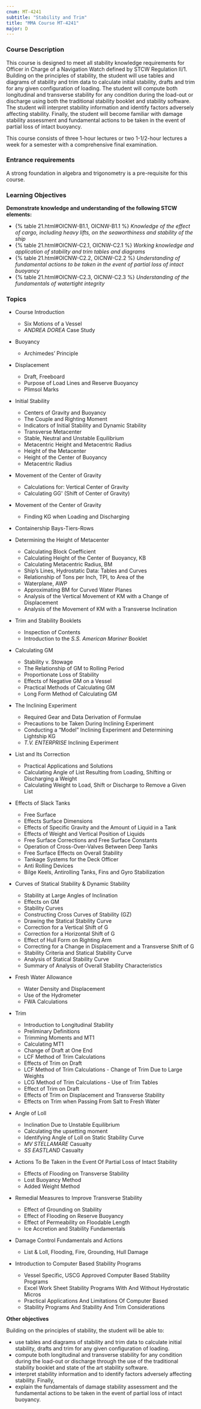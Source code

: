 ```yaml
---
cnum: MT-4241
subtitle: "Stability and Trim"
title: "MMA Course MT-4241"
major: D
---
```


### Course Description

This course is designed to meet all stability knowledge requirements for Officer in Charge of a Navigation Watch defined by STCW Regulation II/1. Building on the principles of stability, the student will use tables and diagrams of stability and trim data to calculate initial stability, drafts and trim for any given configuration of loading. The student will compute both longitudinal and transverse stability for any condition during the load-out or discharge using both the traditional stability booklet and stability software. The student will interpret stability information and identify factors adversely affecting stability. Finally, the student will become familiar with damage stability assessment and fundamental actions to be taken in the event of partial loss of intact buoyancy.

This course consists of three 1-hour lectures or two 1-1/2-hour lectures a week for a semester with a comprehensive final examination.

### Entrance requirements

A strong foundation in algebra and trigonometry is a pre-requisite for this course.

### Learning Objectives

**Demonstrate knowledge and understanding of the following STCW elements:**

* {% table 21.html#OICNW-B1.1, OICNW-B1.1 %} *Knowledge of the effect of cargo, including heavy lifts, on the seaworthiness and stability of the ship*
* {% table 21.html#OICNW-C2.1, OICNW-C2.1 %} *Working knowledge and application of stability and trim tables and diagrams*
* {% table 21.html#OICNW-C2.2, OICNW-C2.2 %} *Understanding of fundamental actions to be taken in the event of partial loss of intact buoyancy*
* {% table 21.html#OICNW-C2.3, OICNW-C2.3 %} *Understanding of the fundamentals of watertight integrity*


### Topics


* Course Introduction
	* Six Motions of a Vessel
	*  *ANDREA DOREA* Case Study
* Buoyancy
	* Archimedes’ Principle 
* Displacement
	* Draft, Freeboard
	* Purpose of Load Lines and Reserve Buoyancy
	* Plimsol Marks
* Initial Stability
	* Centers of Gravity and Buoyancy
	* The Couple and Righting Moment
	* Indicators of Initial Stability and Dynamic Stability
	* Transverse Metacenter
	* Stable, Neutral and Unstable Equilibrium
	* Metacentric Height and Metacentric Radius
	* Height of the Metacenter
	* Height of the Center of Buoyancy
	* Metacentric Radius
* Movement of the Center of Gravity
	* Calculations for: Vertical Center of Gravity
	* Calculating GG' (Shift of Center of Gravity)
* Movement of the Center of Gravity
	* Finding KG when Loading and Discharging
* Containership Bays-Tiers-Rows
* Determining the Height of Metacenter
	* Calculating Block Coefficient
	* Calculating Height of the Center of Buoyancy, KB
	* Calculating Metacentric Radius, BM
	* Ship’s Lines, Hydrostatic Data: Tables and Curves
	* Relationship of Tons per Inch, TPI, to Area of the
	* Waterplane, AWP
	* Approximating BM for Curved Water Planes
	* Analysis of the Vertical Movement of KM with a Change of Displacement
	* Analysis of the Movement of KM with a Transverse Inclination
* Trim and Stability Booklets
	* Inspection of Contents
	* Introduction to the *S.S. American Mariner* Booklet
* Calculating GM
	* Stability v. Stowage
	* The Relationship of GM to Rolling Period
	* Proportionate Loss of Stability
	* Effects of Negative GM on a Vessel
	* Practical Methods of Calculating GM
	* Long Form Method of Calculating GM
* The Inclining Experiment
	* Required Gear and Data Derivation of Formulae
	* Precautions to be Taken During Inclining Experiment
	* Conducting a “Model” Inclining Experiment and Determining Lightship KG
	* *T.V. ENTERPRISE* Inclining Experiment
* List and Its Correction
	* Practical Applications and Solutions 
	* Calculating Angle of List Resulting from Loading, Shifting or Discharging a Weight
	* Calculating Weight to Load, Shift or Discharge to Remove a Given List
* Effects of Slack Tanks
	* Free Surface
	* Effects Surface Dimensions
	* Effects of Specific Gravity and the Amount of Liquid in a Tank
	* Effects of Weight and Vertical Position of Liquids
	* Free Surface Corrections and Free Surface Constants
	* Operation of Cross-Over-Valves Between Deep Tanks
	* Free Surface Effects on Overall Stability
	* Tankage Systems for the Deck Officer
	* Anti Rolling Devices
	* Bilge Keels, Antirolling Tanks, Fins and Gyro Stabilization
* Curves of Statical Stability & Dynamic Stability
	* Stability at Large Angles of Inclination
	* Effects on GM
	* Stability Curves
	* Constructing Cross Curves of Stability (GZ)
	* Drawing the Statical Stability Curve
	* Correction for a Vertical Shift of G
	* Correction for a Horizontal Shift of G
	* Effect of Hull Form on Righting Arm
	* Correcting for a Change in Displacement and a Transverse Shift of G
	* Stability Criteria and Statical Stability Curve
	* Analysis of Statical Stability Curve
	* Summary of Analysis of Overall Stability Characteristics
*  Fresh Water Allowance
	* Water Density and Displacement
	* Use of the Hydrometer
	* FWA Calculations

* Trim
	* Introduction to Longitudinal Stability
	* Preliminary Definitions
	* Trimming Moments and MT1
	* Calculating MT1
	* Change of Draft at One End
	* LCF Method of Trim Calculations
	* Effects of Trim on Draft
	* LCF Method of Trim Calculations - Change of Trim Due to Large Weights
	* LCG Method of Trim Calculations - Use of Trim Tables
	* Effect of Trim on Draft
	* Effects of Trim on Displacement and Transverse Stability
	* Effects on Trim when Passing From Salt to Fresh Water
* Angle of Loll
	* Inclination Due to Unstable Equilibrium
	* Calculating the upsetting moment
	* Identifying Angle of Loll on Static Stability Curve
	*  *MV STELLAMARE* Casualty
	*  *SS EASTLAND* Casualty
* Actions To Be Taken in the Event Of Partial Loss of Intact Stability
	* Effects of Flooding on Transverse Stability
	* Lost Buoyancy Method
	* Added Weight Method
* Remedial Measures to Improve Transverse Stability
	* Effect of Grounding on Stability
	* Effect of Flooding on Reserve Buoyancy
	* Effect of Permeability on Floodable Length 
	* Ice Accretion and Stability Fundamentals
* Damage Control Fundamentals and Actions
	* List & Loll, Flooding, Fire, Grounding, Hull Damage
* Introduction to Computer Based Stability Programs 
	* Vessel Specific, USCG Approved Computer Based Stability Programs
	* Excel Work Sheet Stability Programs With And Without Hydrostatic Micros
	* Practical Applications And Limitations Of Computer Based 
	* Stability Programs And Stability And Trim Considerations


**Other objectives**


Building on the principles of stability, the student will be able to:

* use tables and diagrams of stability and trim data to calculate initial stability, drafts and trim for any given configuration of loading. 
* compute both longitudinal and transverse stability for any condition during the load-out or discharge through the use of the traditional stability booklet and state of the art stability software. 
* interpret stability information and to identify factors adversely affecting stability. Finally, 
* explain the fundamentals of damage stability assessment and the fundamental actions to be taken in the event of partial loss of intact buoyancy.



